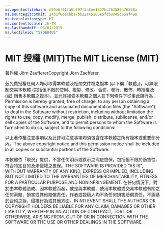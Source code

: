 ```yaml
---
ms.openlocfilehash: d99e6f91fa6bf97f3afee1327bc263580476868a
ms.sourcegitcommit: 24b1f6decbb17bb22a45166e5fdb0845c65af498
ms.translationtype: MT
ms.contentlocale: zh-TW
ms.lasthandoff: 03/01/2019
ms.locfileid: "57060405"
---
```

<a name="the-mit-license-mit"></a><span data-ttu-id="4e366-101">MIT 授權 (MIT)</span><span class="sxs-lookup"><span data-stu-id="4e366-101">The MIT License (MIT)</span></span>
=====================

<span data-ttu-id="4e366-102">著作權 Jörn Zaefferer</span><span class="sxs-lookup"><span data-stu-id="4e366-102">Copyright Jörn Zaefferer</span></span>

<span data-ttu-id="4e366-103">茲免費授權任何人均可取得本軟體及相關文件檔之複本 (以下稱「軟體」)，可無限制交易本軟體 (包括但不限於使用、複製、修改、合併、發行、散佈、轉授權及 (或) 銷售本軟體之複本)，並允許接受本軟體之個人在下列條件下從事此類行為：</span><span class="sxs-lookup"><span data-stu-id="4e366-103">Permission is hereby granted, free of charge, to any person obtaining a copy of this software and associated documentation files (the "Software"), to deal in the Software without restriction, including without limitation the rights to use, copy, modify, merge, publish, distribute, sublicense, and/or sell copies of the Software, and to permit persons to whom the Software is furnished to do so, subject to the following conditions:</span></span>

<span data-ttu-id="4e366-104">以上著作權注意事項以及此許可注意事項均須包含在本軟體之所有複本或重要部分內。</span><span class="sxs-lookup"><span data-stu-id="4e366-104">The above copyright notice and this permission notice shall be included in all copies or substantial portions of the Software.</span></span>

<span data-ttu-id="4e366-105">本軟體依「現況」提供，不含任何明示或默示之瑕疵擔保，包括但不限於適售性、符合特定目的及未侵權之擔保。</span><span class="sxs-lookup"><span data-stu-id="4e366-105">THE SOFTWARE IS PROVIDED "AS IS", WITHOUT WARRANTY OF ANY KIND, EXPRESS OR IMPLIED, INCLUDING BUT NOT LIMITED TO THE WARRANTIES OF MERCHANTABILITY, FITNESS FOR A PARTICULAR PURPOSE AND NONINFRINGEMENT.</span></span> <span data-ttu-id="4e366-106">在任何情況下，對於由本軟體造成、因本軟體而起，或是與本軟體、使用本軟體或交易本軟體有關之任何索賠、損害或其他賠償責任，作者或投稿人均不負任何損害賠償責任，不論基於合約之訴、侵權行為或其他方面。</span><span class="sxs-lookup"><span data-stu-id="4e366-106">IN NO EVENT SHALL THE AUTHORS OR COPYRIGHT HOLDERS BE LIABLE FOR ANY CLAIM, DAMAGES OR OTHER LIABILITY, WHETHER IN AN ACTION OF CONTRACT, TORT OR OTHERWISE, ARISING FROM, OUT OF OR IN CONNECTION WITH THE SOFTWARE OR THE USE OR OTHER DEALINGS IN THE SOFTWARE.</span></span>
